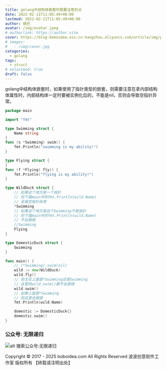 ```yaml
---
title: golang中结构体嵌套时需要注意的点
date: 2022-02-11T11:05:49+08:00
lastmod: 2022-02-11T11:05:49+08:00
author: 胡巴
avatar: /img/avatar.jpeg
# authorlink: https://author.site
cover: https://blog-boboidea.oss-cn-hangzhou.aliyuncs.com/article/img/posts/golang中结构体嵌套时需要注意的点.jpg
# images:
#   - /img/cover.jpg
categories:
  - golang
tags:
  - struct
# nolastmod: true
draft: false
---
```


golang中结构体嵌套时，如果使用了指针类型的嵌套，则需要注意在拿内部结构体属性时，内部结构体一定时要被实例化后的，不能是nil，否则会导致空指针异常。

<!--more-->

```go
package main

import "fmt"

type Swimming struct {
	Name string
}
func (s *Swimming) swim() {
	fmt.Println("swimming is my ability!")
}

type Flying struct {
}
func (f *Flying) fly() {
	fmt.Println("flying is my ability!")
}

type WildDuck struct {
	// 如果这个地方是一个指针
	// 则下面main中的fmt.Println(wild.Name)
	// 会报空指针异常
	*Swimming
	// 如果这个地方是这个Swimming不是指针
	// 则下面main中的fmt.Println(wild.Name)
	// 不会报错
	//Swimming
	Flying
}

type DomesticDuck struct {
	Swimming
}

func main() {
	// (*Swimming).swim(nil)
	wild := new(WildDuck)
	wild.fly()
	// 但无论上面是*Swimming还是Swimming
	// 这里的wild.swim()都不会报错
	wild.swim()
	// 如果上面是*Swimming
	// 则这里会报错
	fmt.Println(wild.Name)

	domestic := DomesticDuck{}
	domestic.swim()
}
```

<!--qr_code-->

### 公众号: 无限递归

![alt 搜索公众号:无限递归](https://blog-boboidea.oss-cn-hangzhou.aliyuncs.com/article/img/gongzhonghao.jpeg "无限递归")

<!--declare-declare-->

Copyright &copy; 2017 - 2025 boboidea.com All Rights Reserved 波波创意软件工作室 版权所有 【转载请注明出处】
